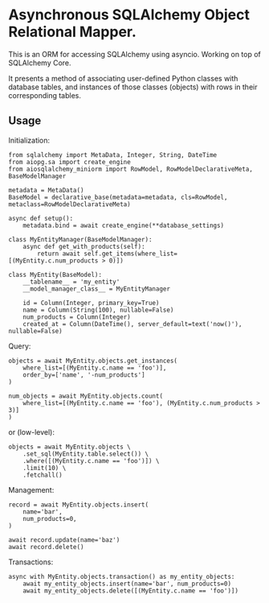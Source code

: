 # Asynchronous SQLAlchemy Object Relational Mapper.

This is an ORM for accessing SQLAlchemy using asyncio. Working on top of SQLAlchemy Core.

It presents a method of associating user-defined Python classes with database tables, and instances of those classes (objects) with rows in their corresponding tables.

## Usage

Initialization:
    
    from sqlalchemy import MetaData, Integer, String, DateTime
    from aiopg.sa import create_engine
    from aiosqlalchemy_miniorm import RowModel, RowModelDeclarativeMeta, BaseModelManager
    
    metadata = MetaData()
    BaseModel = declarative_base(metadata=metadata, cls=RowModel, metaclass=RowModelDeclarativeMeta)    
    
    async def setup():
        metadata.bind = await create_engine(**database_settings)
    
    class MyEntityManager(BaseModelManager):
        async def get_with_products(self):
            return await self.get_items(where_list=[(MyEntity.c.num_products > 0)])
        
    class MyEntity(BaseModel):
        __tablename__ = 'my_entity'
        __model_manager_class__ = MyEntityManager
    
        id = Column(Integer, primary_key=True)
        name = Column(String(100), nullable=False)
        num_products = Column(Integer)
        created_at = Column(DateTime(), server_default=text('now()'), nullable=False)
    
Query:
    
    objects = await MyEntity.objects.get_instances(
        where_list=[(MyEntity.c.name == 'foo')],
        order_by=['name', '-num_products']
    )
    
    num_objects = await MyEntity.objects.count(
        where_list=[(MyEntity.c.name == 'foo'), (MyEntity.c.num_products > 3)]
    )

or (low-level):
    
    objects = await MyEntity.objects \
        .set_sql(MyEntity.table.select()) \
        .where([(MyEntity.c.name == 'foo')]) \
        .limit(10) \
        .fetchall()
    
Management:
    
    record = await MyEntity.objects.insert(
        name='bar',
        num_products=0,
    )
    
    await record.update(name='baz')
    await record.delete()


Transactions:

    async with MyEntity.objects.transaction() as my_entity_objects:
        await my_entity_objects.insert(name='bar', num_products=0)
        await my_entity_objects.delete([(MyEntity.c.name == 'foo')])
